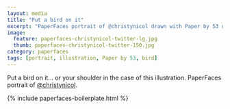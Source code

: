 ```yaml
---
layout: media
title: "Put a bird on it"
excerpt: "PaperFaces portrait of @christynicol drawn with Paper by 53 on an iPad."
image: 
  feature: paperfaces-christynicol-twitter-lg.jpg
  thumb: paperfaces-christynicol-twitter-150.jpg
category: paperfaces
tags: [portrait, illustration, Paper by 53, bird]
---
```


Put a bird on it… or your shoulder in the case of this illustration. PaperFaces portrait of [@christynicol](http://twitter.com/christynicol).

{% include paperfaces-boilerplate.html %}